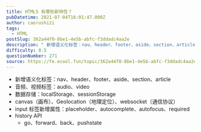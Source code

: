 ```yaml
---
title: HTML5 有哪些新特性？
pubDatetime: 2021-07-04T16:01:47.000Z
author: caorushizi
tags:
  - HTML
postSlug: 362a44f0-8be1-4e5b-abfc-f3ddadc4aa2e
description: " 新增语义化标签：nav、header、footer、aside、section、article 音频、视频标签：audio、video 数据存储：localStorage、sessionStorage canvas（画布）、Geolocation（地理定位）、websocket（通信协议） input标签新增属性：placeholder、autocomplete、autofocus、requir"
difficulty: 0.5
questionNumber: 271
source: https://fe.ecool.fun/topic/362a44f0-8be1-4e5b-abfc-f3ddadc4aa2e
---
```


- 新增语义化标签：nav、header、footer、aside、section、article
- 音频、视频标签：audio、video
- 数据存储：localStorage、sessionStorage
- canvas（画布）、Geolocation（地理定位）、websocket（通信协议）
- input 标签新增属性：placeholder、autocomplete、autofocus、required
- history API
  - go、forward、back、pushstate
